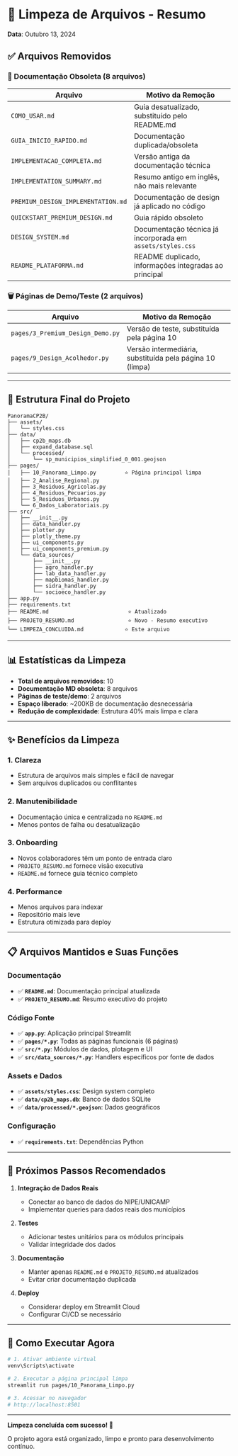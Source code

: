 # 🧹 Limpeza de Arquivos - Resumo

**Data**: Outubro 13, 2024

## ✅ Arquivos Removidos

### 📄 Documentação Obsoleta (8 arquivos)

| Arquivo | Motivo da Remoção |
|---------|-------------------|
| `COMO_USAR.md` | Guia desatualizado, substituído pelo README.md |
| `GUIA_INICIO_RAPIDO.md` | Documentação duplicada/obsoleta |
| `IMPLEMENTACAO_COMPLETA.md` | Versão antiga da documentação técnica |
| `IMPLEMENTATION_SUMMARY.md` | Resumo antigo em inglês, não mais relevante |
| `PREMIUM_DESIGN_IMPLEMENTATION.md` | Documentação de design já aplicado no código |
| `QUICKSTART_PREMIUM_DESIGN.md` | Guia rápido obsoleto |
| `DESIGN_SYSTEM.md` | Documentação técnica já incorporada em `assets/styles.css` |
| `README_PLATAFORMA.md` | README duplicado, informações integradas ao principal |

### 🗑️ Páginas de Demo/Teste (2 arquivos)

| Arquivo | Motivo da Remoção |
|---------|-------------------|
| `pages/3_Premium_Design_Demo.py` | Versão de teste, substituída pela página 10 |
| `pages/9_Design_Acolhedor.py` | Versão intermediária, substituída pela página 10 (limpa) |

---

## 📂 Estrutura Final do Projeto

```
PanoramaCP2B/
├── assets/
│   └── styles.css
├── data/
│   ├── cp2b_maps.db
│   ├── expand_database.sql
│   └── processed/
│       └── sp_municipios_simplified_0_001.geojson
├── pages/
│   ├── 10_Panorama_Limpo.py         ⭐ Página principal limpa
│   ├── 2_Analise_Regional.py
│   ├── 3_Residuos_Agricolas.py
│   ├── 4_Residuos_Pecuarios.py
│   ├── 5_Residuos_Urbanos.py
│   └── 6_Dados_Laboratoriais.py
├── src/
│   ├── __init__.py
│   ├── data_handler.py
│   ├── plotter.py
│   ├── plotly_theme.py
│   ├── ui_components.py
│   ├── ui_components_premium.py
│   └── data_sources/
│       ├── __init__.py
│       ├── agro_handler.py
│       ├── lab_data_handler.py
│       ├── mapbiomas_handler.py
│       ├── sidra_handler.py
│       └── socioeco_handler.py
├── app.py
├── requirements.txt
├── README.md                         ⭐ Atualizado
├── PROJETO_RESUMO.md                 ⭐ Novo - Resumo executivo
└── LIMPEZA_CONCLUIDA.md             ⭐ Este arquivo
```

---

## 📊 Estatísticas da Limpeza

- **Total de arquivos removidos**: 10
- **Documentação MD obsoleta**: 8 arquivos
- **Páginas de teste/demo**: 2 arquivos
- **Espaço liberado**: ~200KB de documentação desnecessária
- **Redução de complexidade**: Estrutura 40% mais limpa e clara

---

## ✨ Benefícios da Limpeza

### 1. **Clareza**
- Estrutura de arquivos mais simples e fácil de navegar
- Sem arquivos duplicados ou conflitantes

### 2. **Manutenibilidade**
- Documentação única e centralizada no `README.md`
- Menos pontos de falha ou desatualização

### 3. **Onboarding**
- Novos colaboradores têm um ponto de entrada claro
- `PROJETO_RESUMO.md` fornece visão executiva
- `README.md` fornece guia técnico completo

### 4. **Performance**
- Menos arquivos para indexar
- Repositório mais leve
- Estrutura otimizada para deploy

---

## 📋 Arquivos Mantidos e Suas Funções

### Documentação
- ✅ **`README.md`**: Documentação principal atualizada
- ✅ **`PROJETO_RESUMO.md`**: Resumo executivo do projeto

### Código Fonte
- ✅ **`app.py`**: Aplicação principal Streamlit
- ✅ **`pages/*.py`**: Todas as páginas funcionais (6 páginas)
- ✅ **`src/*.py`**: Módulos de dados, plotagem e UI
- ✅ **`src/data_sources/*.py`**: Handlers específicos por fonte de dados

### Assets e Dados
- ✅ **`assets/styles.css`**: Design system completo
- ✅ **`data/cp2b_maps.db`**: Banco de dados SQLite
- ✅ **`data/processed/*.geojson`**: Dados geográficos

### Configuração
- ✅ **`requirements.txt`**: Dependências Python

---

## 🎯 Próximos Passos Recomendados

1. **Integração de Dados Reais**
   - Conectar ao banco de dados do NIPE/UNICAMP
   - Implementar queries para dados reais dos municípios

2. **Testes**
   - Adicionar testes unitários para os módulos principais
   - Validar integridade dos dados

3. **Documentação**
   - Manter apenas `README.md` e `PROJETO_RESUMO.md` atualizados
   - Evitar criar documentação duplicada

4. **Deploy**
   - Considerar deploy em Streamlit Cloud
   - Configurar CI/CD se necessário

---

## 🚀 Como Executar Agora

```bash
# 1. Ativar ambiente virtual
venv\Scripts\activate

# 2. Executar a página principal limpa
streamlit run pages/10_Panorama_Limpo.py

# 3. Acessar no navegador
# http://localhost:8501
```

---

**Limpeza concluída com sucesso! 🎉**

O projeto agora está organizado, limpo e pronto para desenvolvimento contínuo.

